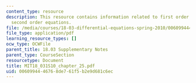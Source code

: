 ```yaml
---
content_type: resource
description: This resource contains information related to first order systems and
  second order equations.
file: /media/courses/18-03-differential-equations-spring-2010/0060994446768de761f5b2e9d681c6ec_MIT18_031S10_chapter_25.pdf
file_type: application/pdf
learning_resource_types: []
ocw_type: OCWFile
parent_title: 18.03 Supplementary Notes
parent_type: CourseSection
resourcetype: Document
title: MIT18_031S10_chapter_25.pdf
uid: 00609944-4676-8de7-61f5-b2e9d681c6ec
---
```

